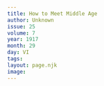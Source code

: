 ```yaml
---
title: How to Meet Middle Age
author: Unknown
issue: 25
volume: 7
year: 1917
month: 29
day: VI
tags:
layout: page.njk
image:
---
```

